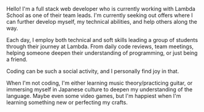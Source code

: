 Hello! I'm a full stack web developer who is currently working with Lambda School as one of their team leads. I'm currently seeking out offers where I can further develop myself, my technical abilities, and help others along the way.

Each day, I employ both technical and soft skills leading a group of students through their journey at Lambda. From daily code reviews, team meetings, helping someone deepen their understanding of programming, or just being a friend.

Coding can be such a social activity, and I personally find joy in that.

When I'm not coding, I'm either learning music theory/practicing guitar, or immersing myself in Japanese culture to deepen my understanding of the language. Maybe even some video games, but I'm happiest when I'm learning something new or perfecting my crafts. 

<!--
**biskoi/biskoi** is a ✨ _special_ ✨ repository because its `README.md` (this file) appears on your GitHub profile.

Here are some ideas to get you started:

- 🔭 I’m currently working on ...
- 🌱 I’m currently learning ...
- 👯 I’m looking to collaborate on ...
- 🤔 I’m looking for help with ...
- 💬 Ask me about ...
- 📫 How to reach me: ...
- 😄 Pronouns: ...
- ⚡ Fun fact: ...
-->
